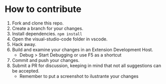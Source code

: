 # How to contribute

1. Fork and clone this repo.
2. Create a branch for your changes.
3. Install dependencies. `npm install`
4. Open the visual-studio-code folder in vscode.
5. Hack away.
6. Build and examine your changes in an Extension Development Host.
   - Debug > Start Debugging or use F5 as a shortcut
7. Commit and push your changes.
8. Submit a PR for discussion, keeping in mind that not all suggestions can be accepted.
   - Remember to put a screenshot to ilustrante your changes
